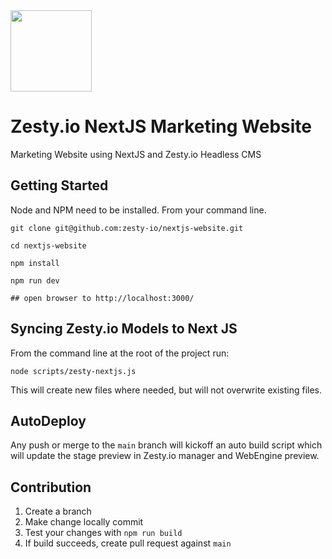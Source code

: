 <img src="https://user-images.githubusercontent.com/729972/155242158-157ca88c-9047-4671-bd09-2bbef7035022.png" width="130">

# Zesty.io NextJS Marketing Website
Marketing Website using NextJS and Zesty.io Headless CMS


## Getting Started

Node and NPM need to be installed. From your command line.

```
git clone git@github.com:zesty-io/nextjs-website.git

cd nextjs-website

npm install

npm run dev

## open browser to http://localhost:3000/

```

## Syncing Zesty.io Models to Next JS

From the command line at the root of the project run:

```
node scripts/zesty-nextjs.js
```

This will create new files where needed, but will not overwrite existing files.

## AutoDeploy

Any push or merge to the `main` branch will kickoff an auto build script which will update the stage preview in Zesty.io manager and WebEngine preview.

## Contribution

1. Create a branch
2. Make change locally commit
3. Test your changes with `npm run build` 
4. If build succeeds, create pull request against `main`